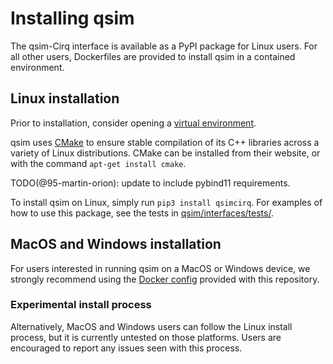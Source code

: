 # Installing qsim

The qsim-Cirq interface is available as a PyPI package for Linux users. For all
other users, Dockerfiles are provided to install qsim in a contained
environment.

## Linux installation

Prior to installation, consider opening a
[virtual environment](https://packaging.python.org/guides/installing-using-pip-and-virtual-environments/).

qsim uses [CMake](https://cmake.org/) to ensure stable compilation of its C++
libraries across a variety of Linux distributions. CMake can be installed from
their website, or with the command `apt-get install cmake`.

TODO(@95-martin-orion): update to include pybind11 requirements.

To install qsim on Linux, simply run `pip3 install qsimcirq`. For examples of
how to use this package, see the tests in
[qsim/interfaces/tests/](interfaces/tests/).

## MacOS and Windows installation

For users interested in running qsim on a MacOS or Windows device, we strongly
recommend using the [Docker config](docs/docker.md) provided with this
repository.

### Experimental install process

Alternatively, MacOS and Windows users can follow the Linux install process,
but it is currently untested on those platforms. Users are encouraged to report
any issues seen with this process.

